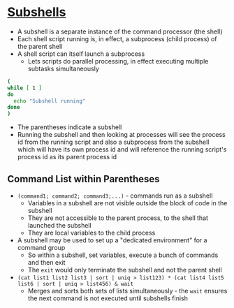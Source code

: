 # [Subshells](https://tldp.org/LDP/abs/html/subshells.html#SUBSHELLSREF)

* A subshell is a separate instance of the command processor (the shell)
* Each shell script running is, in effect, a subprocess (child process) of the parent shell
* A shell script can itself launch a subprocess
  * Lets scripts do parallel processing, in effect executing multiple subtasks simultaneously

```bash
(
while [ 1 ]
do
  echo "Subshell running"
done
)
```

* The parentheses indicate a subshell
* Running the subshell and then looking at processes will see the process id from the running script and also a subprocess from the subshell which will have its own process id and will reference the running script's process id as its parent process id

## Command List within Parentheses

* `(command1; command2; command3;...)` - commands run as a subshell
  * Variables in a subshell are not visible outside the block of code in the subshell
  * They are not accessible to the parent process, to the shell that launched the subshell
  * They are local variables to the child process
* A subshell may be used to set up a "dedicated environment" for a command group
  * So within a subshell, set variables, execute a bunch of commands and then exit
  * The `exit` would only terminate the subshell and not the parent shell
* `(cat list1 list2 list3 | sort | uniq > list123) * (cat list4 list5 list6 | sort | uniq > list456) & wait`
  * Merges and sorts both sets of lists simultaneously - the `wait` ensures the next command is not executed until subshells finish
